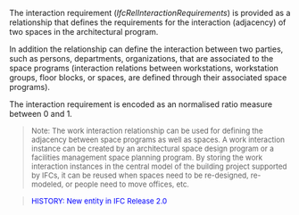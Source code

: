 ﻿The interaction requirement (_IfcRelInteractionRequirements_) is provided as a relationship that defines the requirements for the interaction (adjacency) of two spaces in the architectural program.

In addition the relationship can define the interaction between two parties, such as persons, departments, organizations, that are associated to the space programs (interaction relations between workstations, workstation groups, floor blocks, or spaces, are defined through their associated space programs).

The interaction requirement is encoded as an normalised ratio measure between 0 and 1.

> <font size="-1">Note: The work interaction relationship can be used
		  for defining the adjacency between space programs as well as spaces. A work
		  interaction instance can be created by an architectural space design program or
		  a facilities management space planning program. By storing the work interaction
		  instances in the central model of the building project supported by IFCs, it
		  can be reused when spaces need to be re-designed, re-modeled, or people need to
		  move offices, etc. </font>
>

> <font color="#0000FF" size="-1"> HISTORY: New entity in IFC
		Release 2.0 </font>